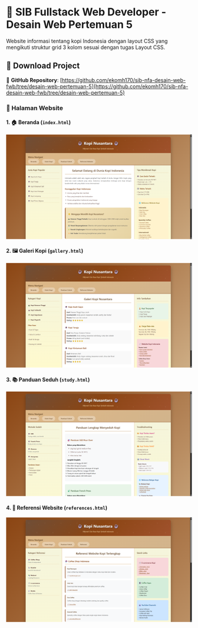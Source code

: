 # 🎯 SIB Fullstack Web Developer - Desain Web Pertemuan 5

Website informasi tentang kopi Indonesia dengan layout CSS yang mengikuti struktur grid 3 kolom sesuai dengan tugas Layout CSS.

## 📁 **Download Project**
🔗 **GitHub Repository**: [https://github.com/ekomh170/sib-nfa-desain-web-fwb/tree/desain-web-pertemuan-5](https://github.com/ekomh170/sib-nfa-desain-web-fwb/tree/desain-web-pertemuan-5)


### 📄 Halaman Website

#### 1. 🏠 **Beranda** (`index.html`)
![Beranda Preview](assets/preview-img/Beranda.png) 

#### 2. 🖼️ **Galeri Kopi** (`gallery.html`) 
![Galeri Kopi Preview](assets/preview-img/Galeri.png) 

#### 3. 📚 **Panduan Seduh** (`study.html`)
![Panduan Seduh Preview](assets/preview-img/Panduan-Kopi.png) 

#### 4. 🔗 **Referensi Website** (`references.html`)
![Referensi Website Preview](assets/preview-img/Referensi.png) 